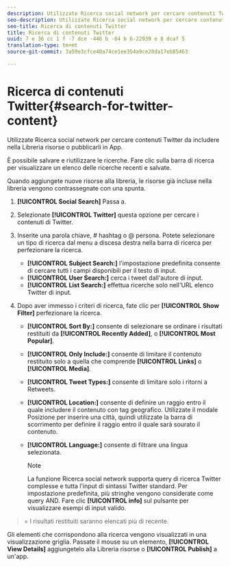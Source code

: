 ```yaml
---
description: Utilizzate Ricerca social network per cercare contenuti Twitter da includere nella Libreria risorse o pubblicarli in App.
seo-description: Utilizzate Ricerca social network per cercare contenuti Twitter da includere nella Libreria risorse o pubblicarli in App.
seo-title: Ricerca di contenuti Twitter
title: Ricerca di contenuti Twitter
uuid: 7 e 36 cc 1 f -7 dce -446 b -84 b 6-22939 e 8 dcaf 5
translation-type: tm+mt
source-git-commit: 3a50e3cfce40a74ce1ee354a9ce28da17eb85463

---
```



# Ricerca di contenuti Twitter{#search-for-twitter-content}

Utilizzate Ricerca social network per cercare contenuti Twitter da includere nella Libreria risorse o pubblicarli in App.

È possibile salvare e riutilizzare le ricerche. Fare clic sulla barra di ricerca per visualizzare un elenco delle ricerche recenti e salvate.

Quando aggiungete nuove risorse alla libreria, le risorse già incluse nella libreria vengono contrassegnate con una spunta.

1. **[!UICONTROL Social Search]** Passa a.
1. Selezionate **[!UICONTROL Twitter]** questa opzione per cercare i contenuti di Twitter.
1. Inserite una parola chiave, # hashtag o @ persona. Potete selezionare un tipo di ricerca dal menu a discesa destra nella barra di ricerca per perfezionare la ricerca.

   * **[!UICONTROL Subject Search:]** l&#39;impostazione predefinita consente di cercare tutti i campi disponibili per il testo di input.
   * **[!UICONTROL User Search:]** cerca i tweet dall&#39;autore di input.
   * **[!UICONTROL List Search:]** effettua ricerche solo nell&#39;URL elenco Twitter di input.

1. Dopo aver immesso i criteri di ricerca, fate clic per **[!UICONTROL Show Filter]** perfezionare la ricerca.

   * **[!UICONTROL Sort By:]** consente di selezionare se ordinare i risultati restituiti da **[!UICONTROL Recently Added]**, o **[!UICONTROL Most Popular]**.

   * **[!UICONTROL Only Include:]** consente di limitare il contenuto restituito solo a quella che comprende **[!UICONTROL Links]** o **[!UICONTROL Media]**.

   * **[!UICONTROL Tweet Types:]** consente di limitare solo i ritorni a Retweets.
   * **[!UICONTROL Location:]** consente di definire un raggio entro il quale includere il contenuto con tag geografico. Utilizzate il modale Posizione per inserire una città, quindi utilizzate la barra di scorrimento per definire il raggio entro il quale sarà sourato il contenuto.
   * **[!UICONTROL Language:]** consente di filtrare una lingua selezionata.

      >[!NOTE]
      >
      >La funzione Ricerca social network supporta query di ricerca Twitter complesse e tutta l&#39;input di sintassi Twitter standard. Per impostazione predefinita, più stringhe vengono considerate come query AND. Fare clic **[!UICONTROL info]** sul pulsante per visualizzare esempi di input valido.

>= I risultati restituiti saranno elencati più di recente.

Gli elementi che corrispondono alla ricerca vengono visualizzati in una visualizzazione griglia. Passate il mouse su un elemento, **[!UICONTROL View Details]** aggiungetelo alla Libreria risorse o **[!UICONTROL Publish]** a un&#39;app.